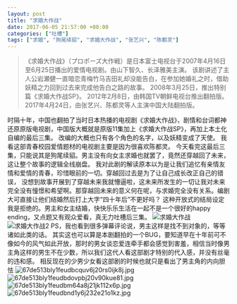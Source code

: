 ```yaml
---
layout: post
title: "求婚大作战"
date: 2017-06-05 21:57:00 +08:00
categories: ["吐槽"]
tags: ["求婚", "狗尾续貂", "求婚大作战", "张艺兴", "陈都灵"]
---
```


> 《求婚大作战》（プロポーズ大作戦）是日本富士电视台于2007年4月16日至6月25日播出的爱情电视剧。由山下智久、长泽雅美主演。
> 该剧讲述了主人公岩瀬健一直暗恋青梅竹马吉田礼却没能告白，在参加她婚礼之时，借助妖精之力回到过去来完成他告白之路的故事。
> 2008年3月25日，推出特别篇《求婚大作战SP》。 2012年2月8日，由韩国TV朝鲜电视台推出翻拍版。
> 2017年4月24日，由张艺兴、陈都灵等人主演中国大陆翻拍版。

时隔十年，中国也翻拍了当时日本热播的电视剧《求婚大作战》，剧情和台词都神还原原版电视剧，中国版大概就是原版11集加上《求婚大作战SP》，再加上本土化自编的最后三集。
改编的大概也只有各个角色的名字，以及妖精变成了天使。
我看这部青春校园爱情题材的电视剧主要是因为很喜欢陈都灵。
今天看完这最后三集，只能说其是狗尾续貂。男主没有向女主求婚也就罢了，竟然还穿越回了未来，这让整个故事的逻辑全线崩盘。
我对此剧的解读原本以为是让我们追忆有亲情友情和爱情的青春，珍惜眼前的一切。穿越回过去是为了让自己成长改正自己的错误，
没想到故事开展到了穿越未来我就懵逼啦，这未来所发生的一切让我对未来完全没有憧憬和希望啊。那穿越回未来的意义何在呢，与求婚完全没有关系。编剧大可直接让他们结婚然后打上大字“四十年后”不更好吗？
这种开放式的结局设定我是拒绝的。男主和女主结婚，快快乐乐生活在一起不是一个很好的happy ending，又点题又有观众爱看，真无力吐槽后三集。
![求婚大作战][1]
![求婚大作战2][2]
PS，我也看到很多弹幕评论说，男主这样是找不到对象的，等等诸如此类的话。
其实这也可以算是本剧翻拍的一个BUG，要知道早在十年前可不像如今的风气如此开放，那时的男女谈恋爱连牵手都会感觉到害羞，相信当时像男主角这样的男生不在少数，所以我们这代人看这部剧才特别的代入感，并没有丝毫的违和感。
相反现在的少男少女看这部剧的时候也就只是看出了男主角的内向胆怯
![67de513bly1feudbcquv6j20rs0ijk8j.jpg][3]
![67de513bly1feudbdovpbj20v90kue81.jpg][4]
![67de513bly1feudbm64a8j21jk112x6p.jpg][5]
![67de513bly1feudbnd1y6j232e21o1kz.jpg][6]


  [1]: https://xy07-1251893119.costj.myqcloud.com/2017/06/05/49406005.jpg
  [2]: https://xy07-1251893119.costj.myqcloud.com/2017/06/05/2391225472.jpg
  [3]: https://xy07-1251893119.costj.myqcloud.com/2017/06/05/1478383849.jpg
  [4]: https://xy07-1251893119.costj.myqcloud.com/2017/06/05/2427022229.jpg
  [5]: https://xy07-1251893119.costj.myqcloud.com/2017/06/05/1255852638.jpg
  [6]: https://xy07-1251893119.costj.myqcloud.com/2017/06/05/4189057228.jpg